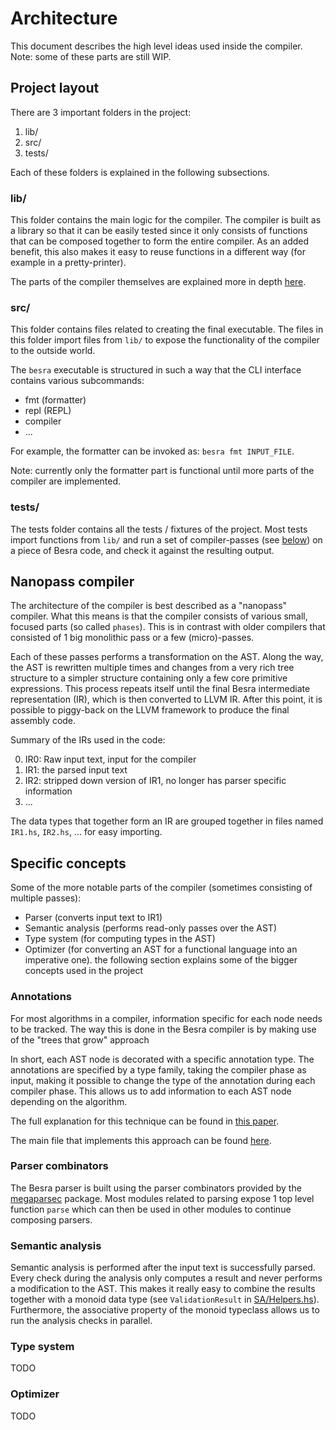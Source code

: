 
# Architecture

This document describes the high level ideas used inside the compiler.
Note: some of these parts are still WIP.


## Project layout

There are 3 important folders in the project:

1. lib/
2. src/
3. tests/

Each of these folders is explained in the following subsections.


### lib/

This folder contains the main logic for the compiler. The compiler is built as
a library so that it can be easily tested since it only consists of functions
that can be composed together to form the entire compiler.
As an added benefit, this also makes it easy to reuse functions in a different
way (for example in a pretty-printer).

The parts of the compiler themselves are explained more in depth
[here](https://github.com/luc-tielen/besra-lang.git/docs/architecture.md#nanopass_compiler).


### src/

This folder contains files related to creating the final executable.
The files in this folder import files from `lib/` to expose the
functionality of the compiler to the outside world.

The `besra` executable is structured in such a way that the CLI interface
contains various subcommands:

- fmt (formatter)
- repl (REPL)
- compiler
- ...

For example, the formatter can be invoked as: `besra fmt INPUT_FILE`.

Note: currently only the formatter part is functional until more parts of the
compiler are implemented.


### tests/

The tests folder contains all the tests / fixtures of the project.
Most tests import functions from `lib/` and run a set of
compiler-passes (see
[below](https://github.com/luc-tielen/besra-lang.git/docs/architecture.md#nanopass_compiler))
on a piece of Besra code, and check it against the resulting output.


## Nanopass compiler

The architecture of the compiler is best described as a "nanopass" compiler.
What this means is that the compiler consists of various small, focused parts
(so called `phases`). This is in contrast with older compilers that consisted of
1 big monolithic pass or a few (micro)-passes.

Each of these passes performs a transformation on the AST. Along the way, the
AST is rewritten multiple times and changes from a very rich tree structure to
a simpler structure containing only a few core primitive expressions.
This process repeats itself until the final Besra intermediate representation
(IR), which is then converted to LLVM IR. After this point, it is possible to
piggy-back on the LLVM framework to produce the final assembly code.


Summary of the IRs used in the code:

0. IR0: Raw input text, input for the compiler
1. IR1: the parsed input text
2. IR2: stripped down version of IR1, no longer has parser specific information
3. ...

The data types that together form an IR are grouped together in files named
`IR1.hs`, `IR2.hs`, ... for easy importing.


## Specific concepts

Some of the more notable parts of the compiler (sometimes consisting of multiple
passes):

- Parser (converts input text to IR1)
- Semantic analysis (performs read-only passes over the AST)
- Type system (for computing types in the AST)
- Optimizer (for converting an AST for a functional language into an
  imperative one).
the following section explains some of the bigger concepts used in the project


### Annotations

For most algorithms in a compiler, information specific for each node needs to
be tracked. The way this is done in the Besra compiler is by making use of the
"trees that grow" approach

In short, each AST node is decorated with a specific annotation type. The
annotations are specified by a type family, taking the compiler phase as input,
making it possible to change the type of the annotation during each compiler
phase. This allows us to add information to each AST node depending on the
algorithm.

The full explanation for this technique can be found in
[this paper](https://www.microsoft.com/en-us/research/uploads/prod/2016/11/trees-that-grow.pdf).

The main file that implements this approach can be found
[here](https://github.com/luc-tielen/besra-lang/blob/master/lib/Besra/Types/Ann.hs).


### Parser combinators

The Besra parser is built using the parser combinators provided by the
[megaparsec](https://hackage.haskell.org/package/hspec-megaparsec) package.
Most modules related to parsing expose 1 top level function `parse` which can
then be used in other modules to continue composing parsers.


### Semantic analysis

Semantic analysis is performed after the input text is successfully parsed.
Every check during the analysis only computes a result and never performs a
modification to the AST. This makes it really easy to combine the results
together with a monoid data type (see `ValidationResult` in
[SA/Helpers.hs](https://github.com/luc-tielen/besra-lang/blob/master/lib/Besra/SA/Helpers.hs)).
Furthermore, the associative property of the monoid typeclass allows us
to run the analysis checks in parallel.


### Type system

TODO


### Optimizer

TODO

